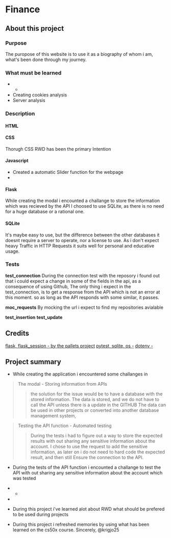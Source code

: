 # Finance

## About this project

### Purpose
The puropose of this website is to use it as a biography of whom i am,  what's been done through my journey.

### What must be learned

-   - 
-   Creating cookies analysis
-   Server analysis

### Description

####    HTML
####    CSS

Thorugh CSS RWD has been the primary Intention
####    Javascript

-   Created a automatic Slider function for the webpage
-    
####    Flask


While creating the modal i encounted a challange to store the information which was recieved by the API
I choosed to use SQLite, as there is no need for a huge database or a rational one.

####    SQLite

It's maybe easy to use, but the difference between the other databases it doesnt require a server to operate, nor a license to use. As i don't expect heavy Traffic in HTTP Requests it suits well for personal and educative usage.




### Tests


**test_connection**
During the connection test with the reposory i found out that i could expect a change in some of the fields in the api, as a consequence of using Github, The only thing i expect in the test_connection, is to get a response from the API which is not an error at this moment. so as long as the API responds with some similar, it passes.

**moc_requests**
By mocking the url i expect to find my repositories avialable


**test_insertion**
**test_update**

##  Credits

[flask, flask_session - by the pallets project]()
[pytest, sqlite, os -]()
[dotenv - ]()


## Project summary

- While creating the application i encountered some challanges in
> The modal - Storing information from APIs
>   >   the solution for the issue would be to have a database with the stored information.
>   >   The data is stored, and we do not have to call the API unless there is a update in the GITHUB
>   >   The data can be used in other projects or converted into another database management system,

>   Testing the API function - Automated testing 
> > During the tests  i had to figure out a way to store the expected results with out sharing any sensitive information about the account.
> > I chose to use the request to add the sensitive information, as later on i do not need to hard code the expected result, and then still
> > Ensure the connection to the API. 
-   During the tests of the API function i encounted a challange to test the API with out sharing any sensitive information about the account which was tested
-   -   
-   

-   During this project i've learned alot about RWD what should be prefered to be used during projects
-   During this project i refreshed memories by using what has been learned on the cs50x course.
Sincerely,
@krigjo25
